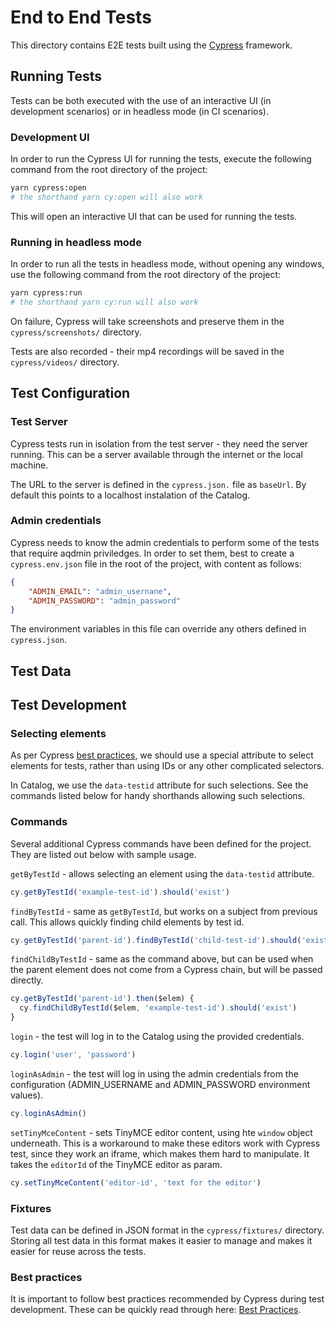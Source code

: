 # End to End Tests #

This directory contains E2E tests built using the [Cypress](https://www.cypress.io/) framework.

## Running Tests ##

Tests can be both executed with the use of an interactive UI (in development scenarios) or in headless mode (in CI scenarios).

### Development UI ###

In order to run the Cypress UI for running the tests, execute the following command from the root directory of the project:

```bash
yarn cypress:open
# the shorthand yarn cy:open will also work
```

This will open an interactive UI that can be used for running the tests.

### Running in headless mode ###

In order to run all the tests in headless mode, without opening any windows, use the
following command from the root directory of the project:

```bash
yarn cypress:run
# the shorthand yarn cy:run will also work
```

On failure, Cypress will take screenshots and preserve them in the `cypress/screenshots/` directory.

Tests are also recorded - their mp4 recordings will be saved in the `cypress/videos/` directory.


## Test Configuration ##

### Test Server ###

Cypress tests run in isolation from the test server - they need the server running. This can be a server available through the internet or the local machine.

The URL to the server is defined in the `cypress.json.` file as `baseUrl`. By default this points to a localhost instalation of the Catalog.

### Admin credentials ###

Cypress needs to know the admin credentials to perform some of the tests that require aqdmin priviledges. In order to set them, best to create a `cypress.env.json` file in the root of the project, with content as follows:

```json
{
    "ADMIN_EMAIL": "admin_usernane",
    "ADMIN_PASSWORD": "admin_password"
}
```

The environment variables in this file can override any others defined in `cypress.json`.

## Test Data ##

## Test Development ##

### Selecting elements ###

As per Cypress [best practices](https://docs.cypress.io/guides/references/best-practices#Selecting-Elements), we should use a special attribute to select elements for tests, rather than using IDs or any other complicated selectors.

In Catalog, we use the `data-testid` attribute for such selections. See the commands listed below for handy shorthands allowing such selections.

### Commands ###

Several additional Cypress commands have been defined for the project. They are listed out below with sample usage.

`getByTestId` - allows selecting an element using the `data-testid` attribute.

```javascript
cy.getByTestId('example-test-id').should('exist')
```

`findByTestId` - same as `getByTestId`, but works on a subject from previous call. This allows quickly finding child elements by test id.

```javascript
cy.getByTestId('parent-id').findByTestId('child-test-id').should('exist')
```

`findChildByTestId` - same as the command above, but can be used when the parent element does not come from a Cypress chain, but will be passed directly.

```javascript
cy.getByTestId('parent-id').then($elem) {
  cy.findChildByTestId($elem, 'example-test-id').should('exist')
}
```

`login` - the test will log in to the Catalog using the provided credentials.

```javascript
cy.login('user', 'password')
```

`loginAsAdmin` - the test will log in using the admin credentials from the configuration (ADMIN_USERNAME and ADMIN_PASSWORD environment values).

```javascript
cy.loginAsAdmin()
```

`setTinyMceContent` - sets TinyMCE editor content, using hte `window` object underneath. This is a workaround to make these editors work with Cypress test, since they work an iframe, which makes them hard to manipulate. It takes the `editorId` of the TinyMCE editor as param.

```javascript
cy.setTinyMceContent('editor-id', 'text for the editor')
```

### Fixtures ###

Test data can be defined in JSON format in the `cypress/fixtures/` directory. Storing
all test data in this format makes it easier to manage and makes it easier for reuse
across the tests.

### Best practices ###

It is important to follow best practices recommended by Cypress during test development. These can be quickly read through here: [Best Practices](https://docs.cypress.io/guides/references/best-practices).
